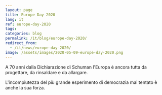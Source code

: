 ```yaml
---
layout: page
title: Europe Day 2020
lang: it
ref: europe-day-2020
tags:
categories: blog
permalink: /it/blog/europe-day-2020/
redirect_from:
  - /it/news/europe-day-2020/
image: /assets/images/2020-05-09-europe-day-2020.png
---
```


A 70 anni dalla Dichiarazione di Schuman l'Europa è ancora tutta da progettare, da rinsaldare e da allargare.

L'incompiutezza del più grande esperimento di democrazia mai tentato è anche la sua forza.
